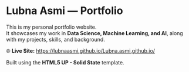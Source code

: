 


# Lubna Asmi — Portfolio

This is my personal portfolio website.  
It showcases my work in **Data Science, Machine Learning, and AI**, along with my projects, skills, and background.

🌐 **Live Site:** https://lubnaasmi.github.io/Lubna.asmi.github.io/

Built using the **HTML5 UP - Solid State** template.
